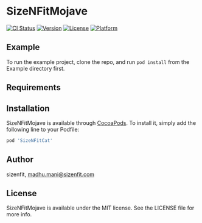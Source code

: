 # SizeNFitMojave

[![CI Status](https://img.shields.io/travis/sizenfit/SizeNFitMojave.svg?style=flat)](https://travis-ci.org/sizenfit/SizeNFitMojave)
[![Version](https://img.shields.io/badge/pod-v1.0.3-%231680C0)](https://cocoapods.org/pods/SizeNFitMojave)
[![License](https://img.shields.io/cocoapods/l/SizeNFitMojave.svg?style=flat)](https://cocoapods.org/pods/SizeNFitMojave)
[![Platform](https://img.shields.io/cocoapods/p/SizeNFitMojave.svg?style=flat)](https://cocoapods.org/pods/SizeNFitMojave)

## Example

To run the example project, clone the repo, and run `pod install` from the Example directory first.

## Requirements

## Installation

SizeNFitMojave is available through [CocoaPods](https://cocoapods.org). To install
it, simply add the following line to your Podfile:

```ruby
pod 'SizeNFitCat'
```

## Author

sizenfit, madhu.mani@sizenfit.com

## License

SizeNFitMojave is available under the MIT license. See the LICENSE file for more info.

